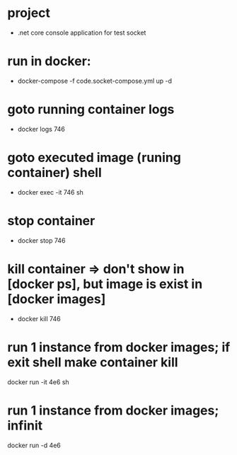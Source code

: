 # project
- .net core console application for test socket

# run in docker:
- docker-compose -f code.socket-compose.yml up -d

# goto running container logs
- docker logs 746

# goto executed image (runing container) shell
- docker exec -it 746 sh

# stop container
- docker stop 746

# kill container => don't show in [docker ps], but image is exist in [docker images]
- docker kill 746

# run 1 instance from docker images; if exit shell make container kill
docker run -it 4e6 sh

# run 1 instance from docker images; infinit
docker run -d 4e6